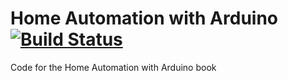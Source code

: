 # Home Automation with Arduino [![Build Status](https://travis-ci.org/openhomeautomation/home-automation-arduino.svg)](https://travis-ci.org/openhomeautomation/home-automation-arduino)

Code for the Home Automation with Arduino book
